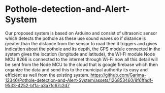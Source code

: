 # Pothole-detection-and-Alert-System
Our proposed system is based on Arduino and consist of ultrasonic sensor which detects the
pothole as these use sound waves so if distance is greater than the distance from the sensor to
road then it triggers and gives indication about the pothole and its depth, the GPS module
connected in the system gives the location (longitude and latitude), the WI-FI module Node
MCU 8266 is connected to the internet through Wi-Fi now all this detail will be sent from the
Node MCU to the cloud that is google firebase which then organize the data and send this to
the municipal authority its easy and efficient as well from the existing system. 
https://github.com/Garima-12346/Pothole-detection-and-Alert-System/assets/126853460/8f6ffadf-9533-4252-bf1a-a3a7fc67c2d7
